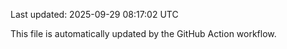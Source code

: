 Last updated: 2025-09-29 08:17:02 UTC

This file is automatically updated by the GitHub Action workflow.
